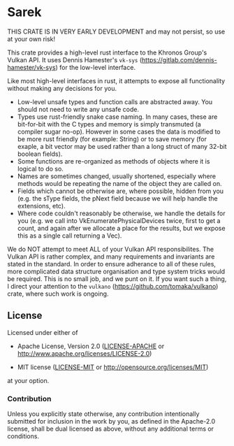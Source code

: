 # Sarek

THIS CRATE IS IN VERY EARLY DEVELOPMENT and may not persist, so use at your own risk!

This crate provides a high-level rust interface to the Khronos Group's Vulkan API.
It uses Dennis Hamester's `vk-sys` (https://gitlab.com/dennis-hamester/vk-sys) for the
low-level interface.

Like most high-level interfaces in rust, it attempts to expose all functionality without
making any decisions for you.

* Low-level unsafe types and function calls are abstracted away. You should not need to write
  any unsafe code.
* Types use rust-friendly snake case naming. In many cases, these are bit-for-bit with the C
  types and memory is simply transmuted (a compiler sugar no-op). However in some cases the
  data is modified to be more rust friendly (for example: String) or to save memory (for
  exaple, a bit vector may be used rather than a long struct of many 32-bit boolean fields).
* Some functions are re-organized as methods of objects where it is logical to do so.
* Names are sometimes changed, usually shortened, especially where methods would be repeating
  the name of the object they are called on.
* Fields which cannot be otherwise are, where possible, hidden from you (e.g. the sType fields,
  the pNext field because we will help handle the extensions, etc).
* Where code couldn't reasonably be otherwise, we handle the details for you (e.g. we call
  into VkEnumeratePhysicalDevices twice, first to get a count, and again after we allocate
  a place for the results, but we expose this as a single call returning a Vec).

We do NOT attempt to meet ALL of your Vulkan API responsibilites. The Vulkan API is rather
complex, and many requirements and invariants are stated in the standard. In order to ensure
adherance to all of these rules, more complicated data structure organisation and type system
tricks would be required. This is no small job, and we punt on it. If you want such a thing,
I direct your attention to the `vulkano` (https://github.com/tomaka/vulkano) crate, where
such work is ongoing.

## License

Licensed under either of

 * Apache License, Version 2.0
   ([LICENSE-APACHE](LICENSE-APACHE)
    or http://www.apache.org/licenses/LICENSE-2.0)

 * MIT license
   ([LICENSE-MIT](LICENSE-MIT) or http://opensource.org/licenses/MIT)

at your option.

### Contribution

Unless you explicitly state otherwise, any contribution intentionally submitted
for inclusion in the work by you, as defined in the Apache-2.0 license, shall
be dual licensed as above, without any additional terms or conditions.
